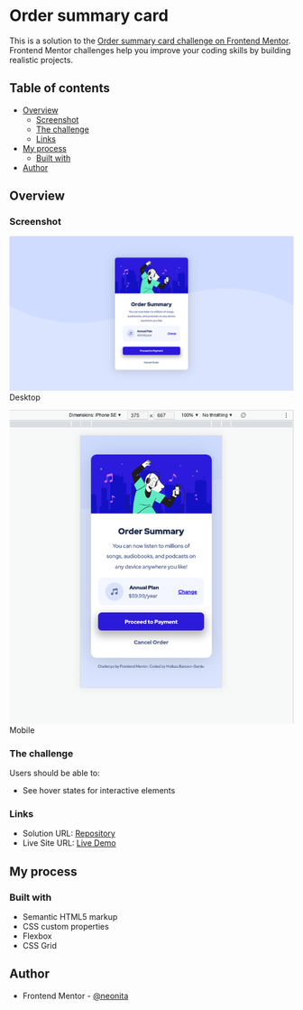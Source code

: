 # Order summary card

This is a solution to the [Order summary card challenge on Frontend Mentor](https://www.frontendmentor.io/challenges/order-summary-component-QlPmajDUj). Frontend Mentor challenges help you improve your coding skills by building realistic projects.

## Table of contents

- [Overview](#overview)
  - [Screenshot](#screenshot)
  - [The challenge](#the-challenge)
  - [Links](#links)
- [My process](#my-process)
  - [Built with](#built-with)
- [Author](#author)

## Overview

### Screenshot

![](images/screenshot-desktop.png)
Desktop

![](images/screenshot-mobile.png)
Mobile

### The challenge

Users should be able to:

- See hover states for interactive elements

### Links

- Solution URL: [Repository](https://github.com/neonita/Frontend-Mentor/tree/main/Newbie/order-summary-component-main)
- Live Site URL: [Live Demo](https://neonita.github.io/Frontend-Mentor/Newbie/order-summary-component-main/index.html)

## My process

### Built with

- Semantic HTML5 markup
- CSS custom properties
- Flexbox
- CSS Grid

## Author

- Frontend Mentor - [@neonita](https://www.frontendmentor.io/profile/neonita)
